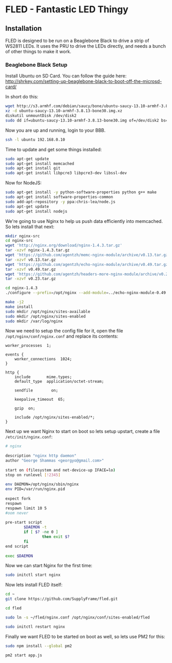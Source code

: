 # FLED - Fantastic LED Thingy
 
## Installation
FLED is designed to be run on a Beaglebone Black to drive a strip of WS2811 LEDs. It uses the PRU to drive the LEDs directly, and needs a bunch of other things to make it work.

### Beaglebone Black Setup

Install Ubuntu on SD Card. You can follow the guide here: http://shrkey.com/setting-up-beaglebone-black-to-boot-off-the-microsd-card/

In short do this:
```bash
wget http://s3.armhf.com/debian/saucy/bone/ubuntu-saucy-13.10-armhf-3.8.13-bone30.img.xz
xz -d ubuntu-saucy-13.10-armhf-3.8.13-bone30.img.xz
diskutil unmountDisk /dev/disk2
sudo dd if=ubuntu-saucy-13.10-armhf-3.8.13-bone30.img of=/dev/disk2 bs=1m
```

Now you are up and running, login to your BBB.

```bash
ssh -l ubuntu 192.168.0.10
```

Time to update and get some things installed:

```bash
sudo apt-get update
sudo apt-get install memcached
sudo apt-get install git
sudo apt-get install libpcre3 libpcre3-dev libssl-dev
```

Now for NodeJS:

```bash
sudo apt-get install -y python-software-properties python g++ make
sudo apt-get install software-properties-common
sudo add-apt-repository -y ppa:chris-lea/node.js
sudo apt-get update
sudo apt-get install nodejs
```

We're going to use Nginx to help us push data efficiently into memcached. So lets install that next:

```bash
mkdir nginx-src
cd nginx-src
wget 'http://nginx.org/download/nginx-1.4.3.tar.gz'
tar -xzvf nginx-1.4.3.tar.gz
wget 'https://github.com/agentzh/memc-nginx-module/archive/v0.13.tar.gz'
tar -xzvf v0.13.tar.gz
wget 'https://github.com/agentzh/echo-nginx-module/archive/v0.49.tar.gz'
tar -xzvf v0.49.tar.gz
wget 'https://github.com/agentzh/headers-more-nginx-module/archive/v0.23.tar.gz'
tar -xzvf v0.23.tar.gz

cd nginx-1.4.3
./configure --prefix=/opt/nginx --add-module=../echo-nginx-module-0.49 --add-module=../memc-nginx-module-0.13 --add-module=../headers-more-nginx-module-0.23

make -j2
make install
sudo mkdir /opt/nginx/sites-available
sudo mkdir /opt/nginx/sites-enabled
sudo mkdir /var/log/nginx
```

Now we need to setup the config file for it, open the file `/opt/nginx/conf/nginx.conf` and replace its contents:

```nginx
worker_processes  1;

events {
    worker_connections  1024;
}

http {
    include       mime.types;
    default_type  application/octet-stream;

    sendfile        on;

    keepalive_timeout  65;

    gzip  on;

    include /opt/nginx/sites-enabled/*;
}
```

Next up we want Nginx to start on boot so lets setup upstart, create a file `/etc/init/nginx.conf`:

```bash
# nginx
 
description "nginx http daemon"
author "George Shammas <georgyo@gmail.com>"
 
start on (filesystem and net-device-up IFACE=lo)
stop on runlevel [!2345]
 
env DAEMON=/opt/nginx/sbin/nginx
env PID=/var/run/nginx.pid
 
expect fork
respawn
respawn limit 10 5
#oom never
 
pre-start script
        $DAEMON -t
        if [ $? -ne 0 ]
                then exit $?
        fi
end script
 
exec $DAEMON
```

Now we can start Nginx for the first time:

```bash
sudo initctl start nginx
```

Now lets install FLED itself:
```bash
cd ~
git clone https://github.com/SupplyFrame/fled.git

cd fled

sudo ln -s ~/fled/nginx.conf /opt/nginx/conf/sites-enabled/fled

sudo initctl restart nginx
```

Finally we want FLED to be started on boot as well, so lets use PM2 for this:

```bash
sudo npm install --global pm2

pm2 start app.js
```
